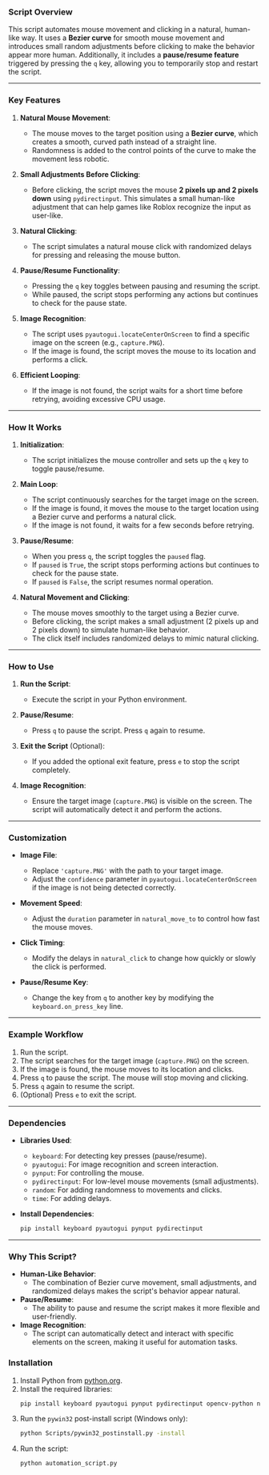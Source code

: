 ### **Script Overview**
This script automates mouse movement and clicking in a natural, human-like way. It uses a **Bezier curve** for smooth mouse movement and introduces small random adjustments before clicking to make the behavior appear more human. Additionally, it includes a **pause/resume feature** triggered by pressing the `q` key, allowing you to temporarily stop and restart the script.

---

### **Key Features**
1. **Natural Mouse Movement**:
   - The mouse moves to the target position using a **Bezier curve**, which creates a smooth, curved path instead of a straight line.
   - Randomness is added to the control points of the curve to make the movement less robotic.

2. **Small Adjustments Before Clicking**:
   - Before clicking, the script moves the mouse **2 pixels up and 2 pixels down** using `pydirectinput`. This simulates a small human-like adjustment that can help games like Roblox recognize the input as user-like.

3. **Natural Clicking**:
   - The script simulates a natural mouse click with randomized delays for pressing and releasing the mouse button.

4. **Pause/Resume Functionality**:
   - Pressing the `q` key toggles between pausing and resuming the script.
   - While paused, the script stops performing any actions but continues to check for the pause state.

5. **Image Recognition**:
   - The script uses `pyautogui.locateCenterOnScreen` to find a specific image on the screen (e.g., `capture.PNG`).
   - If the image is found, the script moves the mouse to its location and performs a click.

6. **Efficient Looping**:
   - If the image is not found, the script waits for a short time before retrying, avoiding excessive CPU usage.

---

### **How It Works**
1. **Initialization**:
   - The script initializes the mouse controller and sets up the `q` key to toggle pause/resume.

2. **Main Loop**:
   - The script continuously searches for the target image on the screen.
   - If the image is found, it moves the mouse to the target location using a Bezier curve and performs a natural click.
   - If the image is not found, it waits for a few seconds before retrying.

3. **Pause/Resume**:
   - When you press `q`, the script toggles the `paused` flag.
   - If `paused` is `True`, the script stops performing actions but continues to check for the pause state.
   - If `paused` is `False`, the script resumes normal operation.

4. **Natural Movement and Clicking**:
   - The mouse moves smoothly to the target using a Bezier curve.
   - Before clicking, the script makes a small adjustment (2 pixels up and 2 pixels down) to simulate human-like behavior.
   - The click itself includes randomized delays to mimic natural clicking.

---

### **How to Use**
1. **Run the Script**:
   - Execute the script in your Python environment.

2. **Pause/Resume**:
   - Press `q` to pause the script. Press `q` again to resume.

3. **Exit the Script** (Optional):
   - If you added the optional exit feature, press `e` to stop the script completely.

4. **Image Recognition**:
   - Ensure the target image (`capture.PNG`) is visible on the screen. The script will automatically detect it and perform the actions.

---

### **Customization**
- **Image File**:
  - Replace `'capture.PNG'` with the path to your target image.
  - Adjust the `confidence` parameter in `pyautogui.locateCenterOnScreen` if the image is not being detected correctly.

- **Movement Speed**:
  - Adjust the `duration` parameter in `natural_move_to` to control how fast the mouse moves.

- **Click Timing**:
  - Modify the delays in `natural_click` to change how quickly or slowly the click is performed.

- **Pause/Resume Key**:
  - Change the key from `q` to another key by modifying the `keyboard.on_press_key` line.

---

### **Example Workflow**
1. Run the script.
2. The script searches for the target image (`capture.PNG`) on the screen.
3. If the image is found, the mouse moves to its location and clicks.
4. Press `q` to pause the script. The mouse will stop moving and clicking.
5. Press `q` again to resume the script.
6. (Optional) Press `e` to exit the script.

---

### **Dependencies**
- **Libraries Used**:
  - `keyboard`: For detecting key presses (pause/resume).
  - `pyautogui`: For image recognition and screen interaction.
  - `pynput`: For controlling the mouse.
  - `pydirectinput`: For low-level mouse movements (small adjustments).
  - `random`: For adding randomness to movements and clicks.
  - `time`: For adding delays.

- **Install Dependencies**:
  ```bash
  pip install keyboard pyautogui pynput pydirectinput
  ```

---

### **Why This Script?**
- **Human-Like Behavior**:
  - The combination of Bezier curve movement, small adjustments, and randomized delays makes the script's behavior appear natural.
- **Pause/Resume**:
  - The ability to pause and resume the script makes it more flexible and user-friendly.
- **Image Recognition**:
  - The script can automatically detect and interact with specific elements on the screen, making it useful for automation tasks.

### **Installation**
1. Install Python from [python.org](https://www.python.org/downloads/).
2. Install the required libraries:
   ```bash
   pip install keyboard pyautogui pynput pydirectinput opencv-python numpy pywin32
   ```
3. Run the `pywin32` post-install script (Windows only):
   ```bash
   python Scripts/pywin32_postinstall.py -install
   ```
4. Run the script:
   ```bash
   python automation_script.py
   ```

